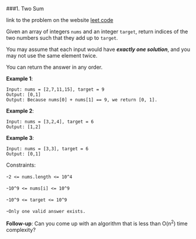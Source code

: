 ###1. Two Sum

link to the problem on the website [leet code](https://leetcode.com/problems/two-sum/)

Given an array of integers `nums` and an integer `target`, return indices of the two numbers such that they add up to `target`.

You may assume that each input would have ___exactly one solution___, and you may not use the same element twice.

You can return the answer in any order.



__Example 1__:

```
Input: nums = [2,7,11,15], target = 9
Output: [0,1]
Output: Because nums[0] + nums[1] == 9, we return [0, 1].
```

__Example 2__:

```
Input: nums = [3,2,4], target = 6
Output: [1,2]
```
__Example 3__:

```
Input: nums = [3,3], target = 6
Output: [0,1]
```

Constraints:

-`2 <= nums.length <= 10^4`

-`10^9 <= nums[i] <= 10^9`

-`10^9 <= target <= 10^9`

-`Only one valid answer exists.`


__Follow-up__: Can you come up with an algorithm that is less than O(n<sup>2</sup>) time complexity?